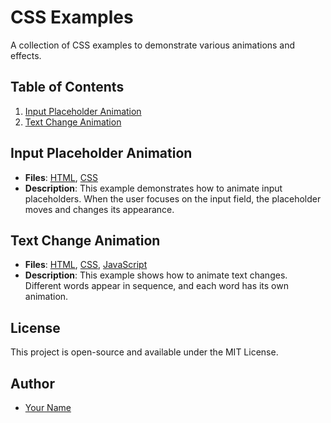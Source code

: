 # CSS Examples

A collection of CSS examples to demonstrate various animations and effects.

## Table of Contents

1. [Input Placeholder Animation](#input-placeholder-animation)
2. [Text Change Animation](#text-change-animation)

## Input Placeholder Animation

- **Files**: [HTML](./input-placeholder-animation/index.html), [CSS](./input-placeholder-animation/style.css)
- **Description**: This example demonstrates how to animate input placeholders. When the user focuses on the input field, the placeholder moves and changes its appearance.

## Text Change Animation

- **Files**: [HTML](./text-change-animation/index.html), [CSS](./text-change-animation/index.css), [JavaScript](./text-change-animation/index.js)
- **Description**: This example shows how to animate text changes. Different words appear in sequence, and each word has its own animation.

## License

This project is open-source and available under the MIT License.

## Author

- [Your Name](https://github.com/alexlux58)
